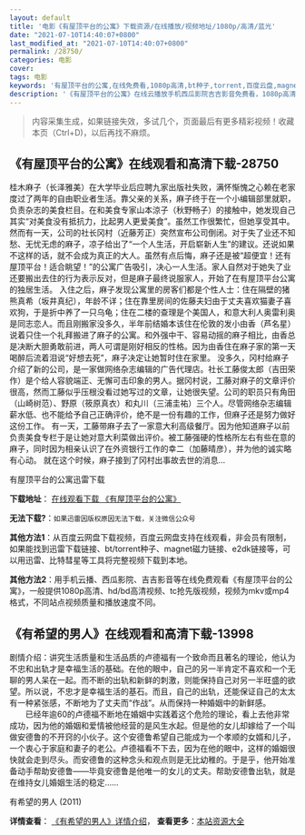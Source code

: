 ```yaml
---
layout: default
title: '电影《有屋顶平台的公寓》下载资源/在线播放/视频地址/1080p/高清/蓝光'
date: "2021-07-10T14:40:07+0800"
last_modified_at: "2021-07-10T14:40:07+0800"
permalink: /28750/
categories: 电影
cover:
tags: 电影
keywords: '有屋顶平台的公寓,在线免费看,1080p高清,bt种子,torrent,百度云盘,magnet,磁力链,迅雷下载资源'
description: '《有屋顶平台的公寓》在线云播放手机西瓜影院吉吉影音免费看，1080p高清bd/hd未删减完整版和tc抢先枪版，mkv/mp4格式，附带bt/torrent种子、magnet/磁力链、百度云盘、网盘资源迅雷下载链接'
---
```


>内容采集生成，如果链接失效，多试几个，页面最后有更多精彩视频！收藏本页（Ctrl+D)，以后再找不麻烦。


## 《有屋顶平台的公寓》在线观看和高清下载-28750

桂木麻子（长泽雅美）在大学毕业后应聘九家出版社失败，满怀惭愧之心赖在老家度过了两年的自由职业者生活。靠父亲的关系，麻子终于在一个小编辑部里就职，负责杂志的美食栏目。在和美食专家山本涼子（秋野畅子）的接触中，她发现自己其实&ldquo;对美食没有抵抗力，比起男人更爱美食&rdquo;。虽然工作很繁忙，但她享受其中。 然而有一天，公司的社长冈村（近藤芳正）突然宣布公司倒闭。对于失了业还不知愁、无忧无虑的麻子，凉子给出了“一个人生活，开启崭新人生&rdquo;的建议。还说如果不这样的话，就不会成为真正的大人。虽然有点后悔，麻子还是被&ldquo;超便宜！还有屋顶平台！适合眺望！&rdquo;的公寓广告吸引，决心一人生活。家人自然对于她失了业还要搬出去住的行为表示反对，但是麻子最终说服家人，开始了在有屋顶平台公寓的独居生活。 入住之后，麻子发现公寓里的房客们都是个性人士：住在隔壁的猪熊真希（坂井真纪），年龄不详；住在靠里房间的佐藤夫妇由于丈夫喜欢猫妻子喜欢狗，于是折中养了一只乌龟；住在二楼的查理是个美国人，和意大利人奥雷利奥是同志恋人。而且刚搬家没多久，半年前结婚本该住在伦敦的发小由香（芦名星）说着只住一个礼拜搬进了麻子的公寓。和外强中干、容易动摇的麻子相比，由香总是决断大胆勇敢前进，两人可谓是刚好相反的性格。因为由香住在麻子家的第一天喝醉后流着泪说“好想去死”，麻子决定让她暂时住在家里。 没多久，冈村给麻子介绍了新的公司，是一家做网络杂志编辑的广告代理店。社长工藤俊太郎（吉田荣作）是个给人容貌端正、无懈可击印象的男人。据冈村说，工藤对麻子的文章评价很高，然而工藤似乎压根没看过她写过的文章，让她很失望。公司的职员只有角田（山崎树范）、野原（筱原真衣）和丸川（三浦圭祐）三个人。尽管网络杂志编辑薪水低、也不能给予自己正确评价，绝不是一份有趣的工作，但麻子还是努力做好这份工作。 有一天，工藤带麻子去了一家意大利高级餐厅。因为他知道麻子以前负责美食专栏于是让她对意大利菜做出评价。被工藤强硬的性格所左右有些在意的麻子，同时因为相亲认识了在外资银行工作的幸二（加藤晴彦），并为他的诚实略有心动。 就在这个时候，麻子接到了冈村出事故去世的消息&hellip;


有屋顶平台的公寓迅雷下载

**下载地址**： [在线观看下载 《有屋顶平台的公寓》](https://www.993dy.com//vod-detail-id-19809.html) 


**无法下载?**：`如果迅雷因版权原因无法下载，关注微信公众号 `

**其他方法1**：从百度云网盘下载视频，百度云网盘支持在线观看，非会员有限制，如果能找到迅雷下载链接、bt/torrent种子、magnet磁力链接、e2dk链接等，可以用迅雷、比特彗星等工具将完整视频下载到本地。

**其他方法2**：用手机云播、西瓜影院、吉吉影音等在线免费观看《有屋顶平台的公寓》，一般提供1080p高清、hd/bd高清视频、tc抢先版视频，视频为mkv或mp4格式，不同站点视频质量和播放速度不同。


## 《有希望的男人》在线观看和高清下载-13998

剧情介绍：讲究生活质量和生活品质的卢德福有一个致命而且著名的理论，他认为不忠和出轨才是幸福生活的基础。在他的眼中，自己的另一半肯定不喜欢和一个无聊的男人呆在一起。而不断的出轨和新鲜的刺激，则能保持自己对另一半旺盛的欲望。所以说，不忠才是幸福生活的基石。而且，自己的出轨，还能保证自己的太太有一种紧张感，不断地为了丈夫而“作战”。从而保持一种婚姻中的新鲜感。 　　已经年逾60的卢德福不断地在婚姻中实践着这个危险的理论，看上去他非常成功，因为他的婚姻和爱情被他经营的是风生水起。但是他的女儿却嫁给了一个叫做安德鲁的不开窍的小伙子。这个安德鲁希望自己能成为一个孝顺的女婿和儿子，一个衷心于家庭和妻子的老公。卢德福看不下去，因为在他的眼中，这样的婚姻很快就会走到尽头。而安德鲁的这种念头和观点则是无比幼稚的。于是乎，他开始准备动手帮助安德鲁——毕竟安德鲁是他唯一的女儿的丈夫。帮助安德鲁出轨，就是在维持女儿婚姻生活的稳定……


有希望的男人 (2011)

**详情查看**： [《有希望的男人》详情介绍](/movie/13998/)， **查看更多**：[本站资源大全](/movie/t/all/)

